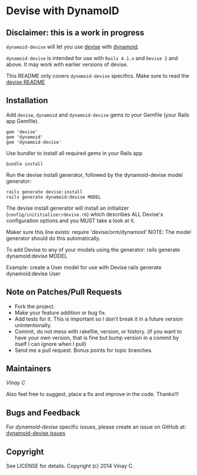 # Devise with DynamoID

## Disclaimer: this is a work in progress


`dynamoid-devise` will let you use [devise](http://github.com/plataformatec/devise) with [dynamoid](https://github.com/Veraticus/Dynamoid).

`dynamoid-devise` is intended for use with `Rails 4.1.x` and `Devise 2` and above. It may work with earlier versions of devise.

This README only covers `dynamoid-devise` specifics. Make sure to read the [devise README](http://github.com/plataformatec/devise/blob/master/README.rdoc)

## Installation

Add `devise`, `dynamoid` and `dynamoid-devise` gems to your Gemfile (your Rails app Gemfile).

    gem 'devise'
    gem 'dynamoid'
    gem 'dynamoid-devise'

Use bundler to install all required gems in your Rails app

    bundle install

Run the devise install generator, followed by the dynamoid-devise model generator:

    rails generate devise:install
    rails generate dynamoid:devise MODEL

The devise install generator will install an initializer (`config/inititializer/devise.rb`)
which describes ALL Devise's configuration options and you MUST take a look at it.

Maker sure this line exists: require 'devise/orm/dynamoid'
NOTE: The model generator should do this automatically.

To add Devise to any of your models using the generator:
    rails generate dynamoid:devise MODEL

Example: create a User model for use with Devise
    rails generate dynamoid:devise User

## Note on Patches/Pull Requests

* Fork the project.
* Make your feature addition or bug fix.
* Add tests for it. This is important so I don't break it in a
  future version unintentionally.
* Commit, do not mess with rakefile, version, or history.
  (if you want to have your own version, that is fine but bump version in a commit by itself I can ignore when I pull)
* Send me a pull request. Bonus points for topic branches.

## Maintainers

*Vinay C*

Also feel free to suggest, place a fix and improve in the code. Thanks!!!


## Bugs and Feedback

For *dynamoid-devise* specific issues, please create an issue on GitHub at: [dynamoid-devise issues](http://github.com/vinaycyadav/dynamoid-devise/issues)


## Copyright

See LICENSE for details. Copyright (c) 2014 Vinay C.
